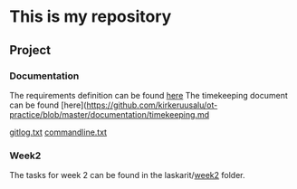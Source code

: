 # This is my repository

## Project

### Documentation
The requirements definition can be found [here](https://github.com/kirkeruusalu/ot-practice/blob/master/documentation/requirements_specification.md)
The timekeeping document can be found [here](https://github.com/kirkeruusalu/ot-practice/blob/master/documentation/timekeeping.md

[gitlog.txt](https://github.com/kirkeruusalu/ot-practice/blob/master/laskarit/week1/gitlog.txt)
[commandline.txt](https://github.com/kirkeruusalu/ot-practice/blob/master/laskarit/week1/commandline.txt)

### Week2
The tasks for week 2 can be found in the laskarit/[week2](https://github.com/kirkeruusalu/ot-practice/tree/master/laskarit/week2) folder.
